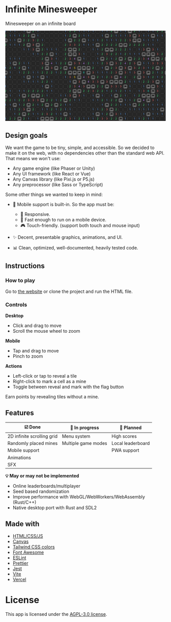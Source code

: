 # Infinite Minesweeper

Minesweeper on an infinite board

![Preview](logo.png)

## Design goals

We want the game to be tiny, simple, and accessible.
So we decided to make it on the web, with no dependencies other than the standard web API.
That means we won't use:

-   Any game engine (like Phaser or Unity)
-   Any UI framework (like React or Vue)
-   Any Canvas library (like Pixi.js or P5.js)
-   Any preprocessor (like Sass or TypeScript)

Some other things we wanted to keep in mind:

-   :iphone: Mobile support is built-in. So the app must be:

    -   :triangular_ruler: Responsive.
    -   :rocket: Fast enough to run on a mobile device.
    -   :video_game: Touch-friendly. (support both touch and mouse input)

-   :sparkles: Decent, presentable graphics, animations, and UI.

-   :bar_chart: Clean, optimized, well-documented, heavily tested code.

## Instructions

### How to play

Go to [the website](https://infinite-minesweeper.vercel.app) or clone the project and run the HTML file.

### Controls

**Desktop**

-   Click and drag to move
-   Scroll the mouse wheel to zoom

**Mobile**

-   Tap and drag to move
-   Pinch to zoom

**Actions**

-   Left-click or tap to reveal a tile
-   Right-click to mark a cell as a mine
-   Toggle between reveal and mark with the flag button

Earn points by revealing tiles without a mine.

## Features

| :ballot_box_with_check: Done | :construction: In progress | :pushpin: Planned |
| ---------------------------- | -------------------------- | ----------------- |
| 2D infinite scrolling grid   | Menu system                | High scores       |
| Randomly placed mines        | Multiple game modes        | Local leaderboard |
| Mobile support               |                            | PWA support       |
| Animations                   |                            |                   |
| SFX                          |                            |                   |

**:bulb: May or may not be implemented**

-   Online leaderboards/multiplayer
-   Seed based randomization
-   Improve performance with WebGL/WebWorkers/WebAssembly (Rust/C++)
-   Native desktop port with Rust and SDL2

## Made with

-   [HTML/CSS/JS](https://developer.mozilla.org/en-US/docs/Web/)
-   [Canvas](https://developer.mozilla.org/en-US/docs/Web/API/Canvas_API/)
-   [Tailwind CSS colors](https://tailwindcss.com/docs/customizing-colors)
-   [Font Awesome](https://fontawesome.com/v6.0/icons/)
-   [ESLint](https://eslint.org/)
-   [Prettier](https://prettier.io/)
-   [Jest](https://jestjs.io/)
-   [Vite](https://vitejs.dev/)
-   [Vercel](https://vercel.com/)

# License

This app is licensed under the [AGPL-3.0 license](LICENSE).
